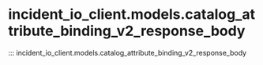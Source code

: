 # incident_io_client.models.catalog_attribute_binding_v2_response_body

::: incident_io_client.models.catalog_attribute_binding_v2_response_body